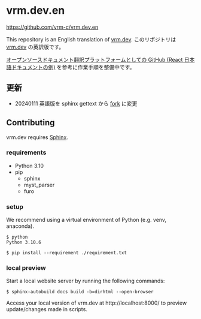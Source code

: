 # vrm.dev.en

https://github.com/vrm-c/vrm.dev.en

This repository is an English translation of [vrm.dev](https://github.com/vrm-c/vrm.dev).
このリポジトリは [vrm.dev](https://github.com/vrm-c/vrm.dev) の英訳版です。

[オープンソースドキュメント翻訳プラットフォームとしての GitHub (React 日本語ドキュメントの例)](https://zenn.dev/smikitky/articles/0d250f7367eda9)
を参考に作業手順を整備中です。

## 更新

- 20240111 英語版を sphinx gettext から [fork](https://github.com/vrm-c/vrm.dev.en) に変更

## Contributing

vrm.dev requires [Sphinx](https://www.sphinx-doc.org/en/master/).

### requirements

* Python 3.10
* pip
  * sphinx
  * myst_parser
  * furo

### setup
We recommend using a virtual environment of Python (e.g. venv, anaconda).

```shell
$ python
Python 3.10.6

$ pip install --requirement ./requirement.txt
```

### local preview

Start a local website server by running the following commands:

```console
$ sphinx-autobuild docs build -b=dirhtml --open-browser
```

Access your local version of vrm.dev at http://localhost:8000/ to preview update/changes made in scripts.
